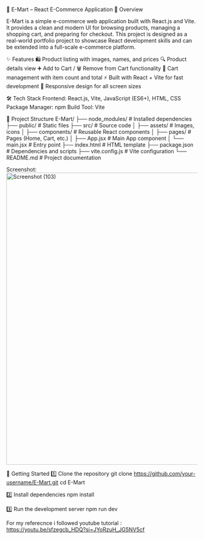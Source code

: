 🛒 E-Mart – React E-Commerce Application
📌 Overview

E-Mart is a simple e-commerce web application built with React.js and Vite.
It provides a clean and modern UI for browsing products, managing a shopping cart, and preparing for checkout.
This project is designed as a real-world portfolio project to showcase React development skills and can be extended into a full-scale e-commerce platform.

✨ Features
🛍️ Product listing with images, names, and prices
🔍 Product details view
➕ Add to Cart / 🗑️ Remove from Cart functionality
🛒 Cart management with item count and total
⚡ Built with React + Vite for fast development
📱 Responsive design for all screen sizes

🛠️ Tech Stack
Frontend: React.js, Vite, JavaScript (ES6+), HTML, CSS
Package Manager: npm
Build Tool: Vite

📂 Project Structure
E-Mart/
├── node_modules/         # Installed dependencies
├── public/               # Static files
├── src/                  # Source code
│   ├── assets/           # Images, icons
│   ├── components/       # Reusable React components
│   ├── pages/            # Pages (Home, Cart, etc.)
│   ├── App.jsx           # Main App component
│   └── main.jsx          # Entry point
├── index.html            # HTML template
├── package.json          # Dependencies and scripts
├── vite.config.js        # Vite configuration
└── README.md             # Project documentation

Screenshot:
<img width="1366" height="768" alt="Screenshot (103)" src="https://github.com/user-attachments/assets/1e5d144e-6a3d-4250-a9f0-28bf1c91039c" />


🚀 Getting Started
1️⃣ Clone the repository
git clone https://github.com/your-username/E-Mart.git
cd E-Mart

2️⃣ Install dependencies
npm install

3️⃣ Run the development server
npm run dev

For my referecnce i followed youtube tutorial : https://youtu.be/sfzegcb_HDQ?si=JYoRzuH_JG5NV5cf
